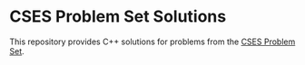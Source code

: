# CSES Problem Set Solutions
This repository provides C++ solutions for problems from the [CSES Problem Set](https://cses.fi/problemset/). 
